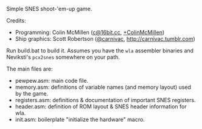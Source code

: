 Simple SNES shoot-'em-up game.

Credits:
* Programming: Colin McMillen (<c@16bit.cc>, [+ColinMcMillen](https://plus.google.com/+ColinMcMillen))
* Ship graphics: Scott Robertson ([@carnivac](https://twitter.com/carnivac), <http://carnivac.tumblr.com>)

Run build.bat to build it. Assumes you have the `wla` assembler binaries and Neviksti's `pcx2snes` somewhere on your path.

The main files are:
* pewpew.asm: main code file.
* memory.asm: definitions of variable names (and memory layout) used by the game.
* registers.asm: definitions & documentation of important SNES registers.
* header.asm: definition of ROM layout & SNES header information for wla.
* init.asm: boilerplate "initialize the hardware" macro.
